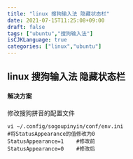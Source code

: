 ```yaml
---
title: "linux 搜狗输入法 隐藏状态栏"
date: 2021-07-15T11:25:08+09:00
draft: false
tags: ["ubuntu","搜狗输入法"]
isCJKLanguage: true
categories: ["linux","ubuntu"]
---
```


## linux 搜狗输入法 隐藏状态栏

#### 解决方案

修改搜狗拼音的配置文件

````shell
vi ~/.config/sogoupinyin/conf/env.ini
#将StatusAppearance的值修改为0
StatusAppearance=1    #修改前
StatusAppearance=0    #修改后
````

